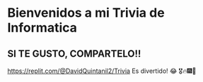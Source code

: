 # Bienvenidos a mi Trivia de Informatica
## SI TE GUSTO, COMPARTELO!!
https://replit.com/@DavidQuintanil2/Trivia
Es divertido! :joy:
🎖️🔥🎆👑
